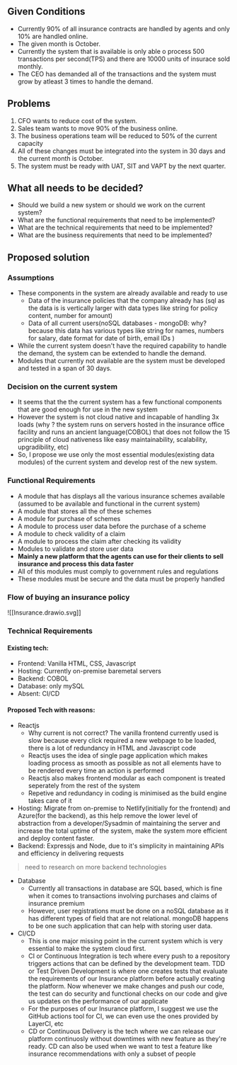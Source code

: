 ## Given Conditions

* Currently 90% of all insurance contracts are handled by agents and only 10% are handled online.
* The given month is October.
* Currently the system that is available is only able o process 500 transactions per second(TPS) and there are 10000 units of insurace sold monthly.
* The CEO has demanded all of the transactions and the system must grow by atleast 3 times to handle the demand.

## Problems

1. CFO wants to reduce cost of the system.
2. Sales team wants to move 90% of the business online.
3. The business operations team will be reduced to 50% of the current capacity
4. All of these changes must be integrated into the system in 30 days and the current month is October.
5. The system must be ready with UAT, SIT and VAPT by the next quarter.

## What all needs to be decided?

* Should we build a new system or should we work on the current system?
* What are the functional requirements that need to be implemented?
* What are the technical requirements that need to be implemented?
* What are the business requirements that need to be implemented?

## Proposed solution

### Assumptions

* These components in the system are already available and ready to use
	* Data of the insurance policies that the company already has (sql as the data is is vertically larger with data types like string for policy content, number for amount)
	* Data of all current users(noSQL databases - mongoDB: why? because this data has various types like string for names, numbers for salary, date format for date of birth, email IDs  )
* While the current system doesn't have the required capability to handle the demand, the system can be extended to handle the demand.
* Modules that currently not available are the system must be developed and tested in a span of 30 days.

### Decision on the current system

* It seems that the the current system has a few functional components that are good enough for use in the new system
* However the system is not cloud native and incapable of handling 3x loads (why ? the system runs on servers hosted in the insurance office facility and runs an ancient language(COBOL) that does not follow the 15 principle of cloud nativeness like easy maintainability, scalability, upgradibility, etc)
* So, I propose we use only the most essential modules(existing data modules) of the current  system and develop rest of the new system.

### Functional Requirements

* A module that has displays all the various insurance schemes available (assumed to be available and functional in the current system)
* A module that stores all the of these schemes
* A module for purchase of schemes
* A module to process user data before the purchase of a scheme
* A module to check validity of a claim
* A module to process the claim after checking its validity
* Modules to validate and store user data
* **Mainly a new platform that the agents can use for their clients to sell insurance and process this data faster**
* All of this modules must comply to government rules and regulations 
* These modules must be secure and the data must be properly handled

### Flow of buying an insurance policy
![[Insurance.drawio.svg]]

### Technical Requirements

#### Existing tech:
* Frontend: Vanilla HTML, CSS, Javascript
* Hosting: Currently on-premise baremetal servers
* Backend: COBOL
* Database: only mySQL
* Absent: CI/CD

#### Proposed Tech with reasons:
* Reactjs
	* Why current is not correct? The vanilla frontend currently used is slow because every click required a new webpage to be loaded, there is a lot of redundancy in HTML and Javascript code
	* Reactjs uses the idea of single page application which makes loading process as smooth as possible as not all elements have to be rendered every time an action is performed
	* Reactjs also makes frontend modular as each component is treated seperately from the rest of the system
	* Repetive and redundancy in coding is minimised as the build engine takes care of it
* Hosting: Migrate from on-premise to Netlify(initially for the frontend) and Azure(for the backend), as this help remove the lower level of abstraction from a developer/Sysadmin of maintaining the server and increase the total uptime of the system, make the system more efficient and deploy content faster.
* Backend: Expressjs and Node, due to it's simplicity in maintaining APIs and efficiency in delivering requests 
>need to research on more backend technologies
* Database
	* Currently all transactions in database are SQL based, which is fine when it comes to transactions involving purchases and claims of insurance premium
	* However, user registrations must be done on a noSQL database as it has different types of field that are not relational. mongoDB happens to be one such application that can help with storing user data.
* CI/CD
	* This is one major missing point in the current system which is very essential to make the system cloud first.
	* CI or Continuous Integration is tech where every push to a repository triggers actions that can be defined by the development team. TDD or Test Driven Development is where one creates tests that evaluate the requirements of our Insurance platform before  actually creating the platform. Now whenever we make changes and push our code, the test can do security and functional checks on our code and give us updates on the performance of our applicate
	* For the purposes of our Insurance platform, I suggest we use the GitHub actions tool for CI, we can even use the ones provided by LayerCI, etc
	* CD or Continuous Delivery is the tech where we can release our platform continuosly without downtimes with new feature as they're ready. CD can also be used when we want to test a feature like insurance recommendations with only a subset of people 